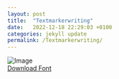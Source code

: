 ```yaml
---
layout: post
title:  "Textmarkerwriting"
date:   2022-12-18 22:29:03 +0100
categories: jekyll update
permalink: /Textmarkerwriting/
---
```


![Image](../../../../../fontimg/Textmarkerwriting.png)
<br>
[Download Font](../../../../../fonts/Textmarkerwriting.zip)